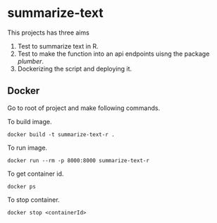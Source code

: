 # summarize-text

This projects has three aims
1) Test to summarize text in R.
2) Test to make the function into an api endpoints uisng the package *plumber*.
3) Dockerizing the script and deploying it.


## Docker

Go to root of project and make following commands.

To build image.

```
docker build -t summarize-text-r .
```

To run image.

```
docker run --rm -p 8000:8000 summarize-text-r
```

To get container id.

```
docker ps
```
To stop container.

```
docker stop <containerId>
```
